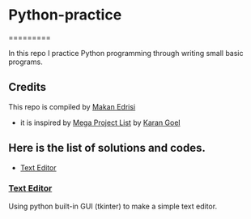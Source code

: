 # Python-practice
=========

In this repo I practice Python programming through writing small basic programs.

## Credits



This repo is compiled by [Makan Edrisi](https://github.com/makannew)
- it is inspired by [Mega Project List](https://github.com/karan/Projects/#mega-project-list) by [Karan Goel](https://github.com/karan)

## Here is the list of solutions and codes.
- [Text Editor](https://github.com/makannew/Python-practice/blob/master/README.md#Text-Editor)


### [Text Editor](https://github.com/makannew/Python-practice/blob/master/text_editor.py)
Using python built-in GUI (tkinter) to make a simple text editor.
